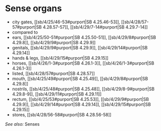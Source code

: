 # Sense organs

* city gates, [[sb/4/25/46-53#purport|SB 4.25.46-53]], [[sb/4/28/57-57#purport|SB 4.28.57-57]], [[sb/4/29/7-14#purport|SB 4.29.7-14]]
* compared to
* ears, [[sb/4/25/50-51#purport|SB 4.25.50-51]], [[sb/4/29/8#purport|SB 4.29.8]], [[sb/4/29/9#purport|SB 4.29.9]]
* genitals, [[sb/4/29/9#purport|SB 4.29.9]], [[sb/4/29/14#purport|SB 4.29.14]]
* hands & legs, [[sb/4/29/15#purport|SB 4.29.15]]
* horses, [[sb/4/26/1-3#purport|SB 4.26.1-3]], [[sb/4/26/1-3#purport|SB 4.26.1-3]]
* listed, [[sb/4/28/57#purport|SB 4.28.57]]
* mouth, [[sb/4/25/49#purport|SB 4.25.49]], [[sb/4/29/8#purport|SB 4.29.8]]
* nostrils, [[sb/4/25/48#purport|SB 4.25.48]], [[sb/4/29/8-9#purport|SB 4.29.8-9]], [[sb/4/29/11#purport|SB 4.29.11]]
* rectum, [[sb/4/25/53#purport|SB 4.25.53]], [[sb/4/29/9#purport|SB 4.29.9]], [[sb/4/29/14#purport|SB 4.29.14]], [[sb/4/29/15#purport|SB 4.29.15]]
* stores, [[sb/4/28/56-58#purport|SB 4.28.56-58]]

*See also:* Senses
